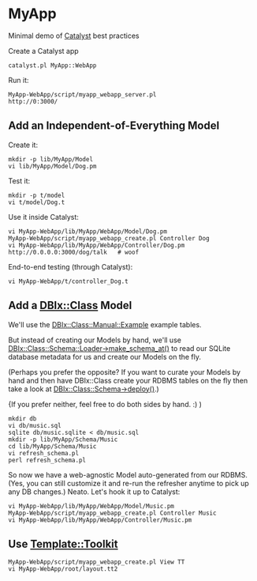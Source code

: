 MyApp
=====

Minimal demo of [Catalyst](http://www.catalystframework.org/) best practices

Create a Catalyst app

    catalyst.pl MyApp::WebApp

Run it:

    MyApp-WebApp/script/myapp_webapp_server.pl
    http://0:3000/


Add an Independent-of-Everything Model
--------------------------------------

Create it:

    mkdir -p lib/MyApp/Model
    vi lib/MyApp/Model/Dog.pm

Test it:

    mkdir -p t/model
    vi t/model/Dog.t

Use it inside Catalyst:

    vi MyApp-WebApp/lib/MyApp/WebApp/Model/Dog.pm
    MyApp-WebApp/script/myapp_webapp_create.pl Controller Dog
    vi MyApp-WebApp/lib/MyApp/WebApp/Controller/Dog.pm
    http://0.0.0.0:3000/dog/talk   # woof

End-to-end testing (through Catalyst):

    vi MyApp-WebApp/t/controller_Dog.t


Add a [DBIx::Class](https://metacpan.org/module/DBIx::Class) Model
-----------------------

We'll use the [DBIx::Class::Manual::Example](https://metacpan.org/module/DBIx::Class::Manual::Example) example tables.

But instead of creating our Models by hand, we'll use [DBIx::Class::Schema::Loader->make_schema_at()](https://metacpan.org/module/DBIx::Class::Schema::Loader) to read our SQLite database metadata for us and create our Models on the fly.

(Perhaps you prefer the opposite? If you want to curate your Models by hand and then have DBIx::Class create your RDBMS tables on the fly then take a look at [DBIx::Class::Schema->deploy()](https://metacpan.org/module/DBIx::Class::Schema#deploy).)

{If you prefer neither, feel free to do both sides by hand.  :) )

    mkdir db
    vi db/music.sql
    sqlite db/music.sqlite < db/music.sql
    mkdir -p lib/MyApp/Schema/Music
    cd lib/MyApp/Schema/Music
    vi refresh_schema.pl
    perl refresh_schema.pl

So now we have a web-agnostic Model auto-generated from our RDBMS. 
(Yes, you can still customize it and re-run the refresher anytime to pick
up any DB changes.) Neato. Let's hook it up to Catalyst:

    vi MyApp-WebApp/lib/MyApp/WebApp/Model/Music.pm
    MyApp-WebApp/script/myapp_webapp_create.pl Controller Music
    vi MyApp-WebApp/lib/MyApp/WebApp/Controller/Music.pm
 
 
Use [Template::Toolkit](http://www.template-toolkit.org/)
-----------------------

    MyApp-WebApp/script/myapp_webapp_create.pl View TT
    vi MyApp-WebApp/root/layout.tt2



